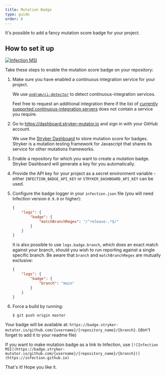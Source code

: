 ```yaml
---
title: Mutation Badge
type: guide
order: 8
---
```


It's possible to add a fancy mutation score badge for your project. 

## How to set it up

[![Infection MSI](https://badge.stryker-mutator.io/github.com/infection/infection/master)](https://infection.github.io)

Take these steps to enable the mutation score badge on your repository:

1. Make sure you have enabled a continuous integration service for your project. 

   We use [`ondram/ci-detector`](https://github.com/OndraM/ci-detector) to detect continuous-integration services.  
   
   Feel free to request an additional integration there if the list of [currently supported continuous-integration servers](https://github.com/OndraM/ci-detector#supported-continuous-integration-servers) does not contain a service you require.

2. Go to https://dashboard.stryker-mutator.io and sign in with your GitHub account. 

   We use the [Stryker Dashboard](https://dashboard.stryker-mutator.io/) to store mutation score for badges. Stryker is a mutation testing framework for Javascript that shares its service for other mutations frameworks.

3. Enable a repository for which you want to create a mutation badge. Stryker Dashboard will generate a key for you automatically. 

4. Provide the API key for your project as a secret environment variable - either `INFECTION_BADGE_API_KEY` or `STRYKER_DASHBOARD_API_KEY` can be used.

5. Configure the badge logger in your `infection.json` file (you will need Infection version `0.9.0` or higher):

    ```json
    {
        "logs": {
            "badge": {
                "matchBranchRegex": "/^release-.*$/"
            }
        }
    }
    ```

    It is also possible to use `logs.badge.branch`, which does an exact match against your branch, should you wish
    to run reporting against a single specific branch. Be aware that `branch` and `matchBranchRegex` are mutually 
    exclusive:

    ```json
    {
        "logs": {
            "badge": {
                "branch": "main"
            }
        }
    }
    ```

6. Force a build by running:

   ```shell
   $ git push origin master
   ```

Your badge will be available at: `https://badge.stryker-mutator.io/github.com/{username}/{repository_name}/{branch}`. (don't forget to add it to your readme file)

If you want to make mutation badge as a link to Infection, use `[![Infection MSI](https://badge.stryker-mutator.io/github.com/{username}/{repository_name}/{branch})](https://infection.github.io)`

That's it! Hope you like it.
